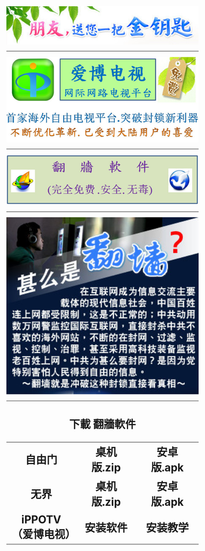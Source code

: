 <div align=center><div align=center>
<img src="images/2018-02-11_235042.jpg" width=680></p>
</div>
<hr>
<div align=center>
<img src="images/2018-02-12_204711.jpg" width=680></p>
</div>
<hr>
<div align=center>
<img src="images/2018-02-12_152004.jpg" width=680></p>
</div>
<hr>
<div align=center>
<img src="images/2018-02-11_233923.jpg" width=680></p>
</div>
<hr>
 <h1 align="center"><b>下載 翻牆軟件</b></p>






<table width = 90%>
<tr style="text-align:center">
	<td width="320">自由门</td>
	<td width="300">桌机版.zip</td>
	<td width="300">安卓版.apk</td>
</tr>
<tr style="text-align:center">
	<td>无界</td>
	<td>桌机版.zip</td>
	<td>安卓版.apk</td>
</tr>
<tr style="text-align:center">
	<td>iPPOTV（爱博电视）</td>
	<td>安装软件</td>
                                    <td>安装教学</td>
</tr>
</table>
<p></p>	

